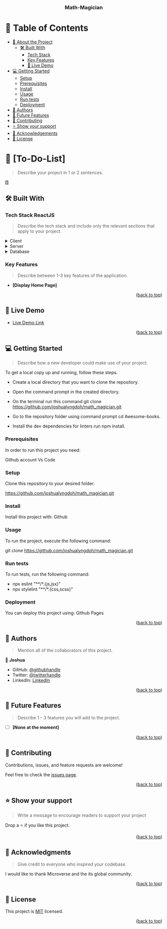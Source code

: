 <a name="readme-top"></a>

<div align="center">
  <!-- You are encouraged to replace this logo with your own! Otherwise you can also remove it. -->

  <h3><b>Math-Magician</b></h3>

</div>

<!-- TABLE OF CONTENTS -->

# 📗 Table of Contents

- [📖 About the Project](#about-project)
  - [🛠 Built With](#built-with)
    - [Tech Stack](#tech-stack)
    - [Key Features](#key-features)
    - [🚀 Live Demo](#live-demo)
- [💻 Getting Started](#getting-started)
  - [Setup](#setup)
  - [Prerequisites](#prerequisites)
  - [Install](#install)
  - [Usage](#usage)
  - [Run tests](#run-tests)
  - [Deployment](#triangular_flag_on_post-deployment)
- [👥 Authors](#authors)
- [🔭 Future Features](#future-features)
- [🤝 Contributing](#contributing)
- [⭐️ Show your support](#support)
- [🙏 Acknowledgements](#acknowledgements)
- [📝 License](#license)

<!-- PROJECT DESCRIPTION -->

# 📖 [To-Do-List] <a name="about-project"></a>

> Describe your project in 1 or 2 sentences.

**[]** 

## 🛠 Built With <a name="built-with"></a>

### Tech Stack <a name="tech-stack">ReactJS</a>

> Describe the tech stack and include only the relevant sections that apply to your project.

<details>
  <summary>Client</summary>
  N/A
</details>

<details>
  <summary>Server</summary>
  Local
</details>

<details>
<summary>Database</summary>
 N/A
</details>

<!-- Features -->

### Key Features <a name="key-features"></a>

> Describe between 1-3 key features of the application.

- **[Display Home Page]**

<p align="right">(<a href="#readme-top">back to top</a>)</p>

<!-- LIVE DEMO -->

## 🚀 Live Demo <a name="To-Do-List"></a>

- [Live Demo Link]()

<p align="right">(<a href="#readme-top">back to top</a>)</p>


<!-- GETTING STARTED -->

## 💻 Getting Started <a name="getting-started"></a>

> Describe how a new developer could make use of your project.

To get a local copy up and running, follow these steps.

- Create a local directory that you want to clone the repository.

- Open the command prompt in the created directory.

- On the terminal run this command git clone https://github.com/joshualyngdoh/math_magician.git

- Go to the repository folder using command prompt cd Awesome-books.

- Install the dev dependencies for linters run npm install.

### Prerequisites

In order to run this project you need:

Github account
Vs Code

### Setup

Clone this repository to your desired folder:

https://github.com/joshualyngdoh/math_magician.git


### Install

Install this project with: Github

### Usage

To run the project, execute the following command:

git clone https://github.com/joshualyngdoh/math_magician.git

### Run tests

To run tests, run the following command:

- npx eslint "**/*.{js,jsx}"
- npx stylelint "**/*.{css,scss}"

### Deployment

You can deploy this project using: Github Pages

<p align="right">(<a href="#readme-top">back to top</a>)</p>

<!-- AUTHORS -->

## 👥 Authors <a name="authors"></a>

> Mention all of the collaborators of this project.

👤 **Joshua**

- GitHub: [@githubhandle](https://github.com/joshualyngdoh)
- Twitter: [@twitterhandle](https://twitter.com/Joshualyngdoh08?t=7EOMBNKMhdAgQwM4EGl3iQ&s=31)
- LinkedIn: [LinkedIn](https://www.linkedin.com/in/joshua-lyngdoh-11ba7021a/)

<p align="right">(<a href="#readme-top">back to top</a>)</p>

<!-- FUTURE FEATURES -->

## 🔭 Future Features <a name="future-features"></a>

> Describe 1 - 3 features you will add to the project.

- [ ] **[None at the moment]**

<p align="right">(<a href="#readme-top">back to top</a>)</p>

<!-- CONTRIBUTING -->

## 🤝 Contributing <a name="contributing"></a>

Contributions, issues, and feature requests are welcome!

Feel free to check the [issues page](../../issues/).

<p align="right">(<a href="#readme-top">back to top</a>)</p>

<!-- SUPPORT -->

## ⭐️ Show your support <a name="support"></a>

> Write a message to encourage readers to support your project

Drop a ⭐️ if you like this project.

<p align="right">(<a href="#readme-top">back to top</a>)</p>

<!-- ACKNOWLEDGEMENTS -->

## 🙏 Acknowledgments <a name="acknowledgements"></a>

> Give credit to everyone who inspired your codebase.

I would like to thank Microverse and the its global community.

<p align="right">(<a href="#readme-top">back to top</a>)</p>

<!-- FAQ (optional) -->

<!-- LICENSE -->

## 📝 License <a name="license"></a>

This project is [MIT](./LICENSE) licensed.

<p align="right">(<a href="#readme-top">back to top</a>)</p>
